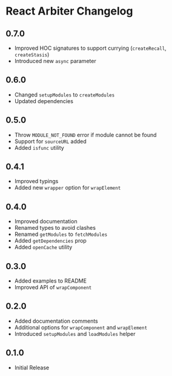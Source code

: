 # React Arbiter Changelog

## 0.7.0

- Improved HOC signatures to support currying (`createRecall`, `createStasis`)
- Introduced new `async` parameter

## 0.6.0

- Changed `setupModules` to `createModules`
- Updated dependencies

## 0.5.0

- Throw `MODULE_NOT_FOUND` error if module cannot be found
- Support for `sourceURL` added
- Added `isfunc` utility

## 0.4.1

- Improved typings
- Added new `wrapper` option for `wrapElement`

## 0.4.0

- Improved documentation
- Renamed types to avoid clashes
- Renamed `getModules` to `fetchModules`
- Added `getDependencies` prop
- Added `openCache` utility

## 0.3.0

- Added examples to README
- Improved API of `wrapComponent`

## 0.2.0

- Added documentation comments
- Additional options for `wrapComponent` and `wrapElement`
- Introduced `setupModules` and `loadModules` helper

## 0.1.0

- Initial Release
